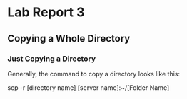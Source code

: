 # Lab Report 3
## Copying a Whole Directory

### Just Copying a Directory
Generally, the command to copy a directory looks like this:
  
scp -r \[directory name\] \[server name\]:~/\[Folder Name\]

